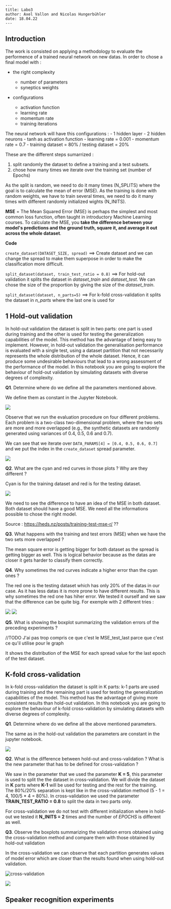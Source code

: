 ```
---
title: Labo3
author: Axel Vallon and Nicolas Hungerbühler
date: 18.04.22
---
```

## Introduction 

The work is consisted on applying a methodology to evaluate the performence of a trained neural network on new datas.  In order to chose a final model with :

- the right complexity
	- number of parameters
	- syneptics weights

- configurations 
	- activation function
	- learning rate 
	- momentum rate 
	- training iterations

The neural network will have this configurations :
	- 1 hidden layer
	- 2 hidden neurons
	- tanh as activation function
	- learning rate = 0.001
	- momentum rate = 0.7
	- training dataset = 80% / testing dataset = 20%

These are the different steps sumarrized :

1. split randomly the dataset to define a training and a test subsets.
2. chose how many times we iterate over the training set (number of Epochs)

As the split is random, we need to do it many times (N_SPLITS) where the goal is to calculate the mean of error (MSE). 
As the training is done with random weights, we have to train several times, we need to do it many times with different randomly initialized wights (N_INITS).

**MSE** = The Mean Squared Error (MSE)  is perhaps the simplest and most common loss function, often taught in  introductory Machine Learning courses. To calculate the MSE, you **take the difference between your model's predictions and the ground truth,  square it, and average it out across the whole dataset**.

**Code**

```create_dataset(DATASET_SIZE, spread)```
==> Create dataset and we can change the spread to make them superpose in order to make the classification more difficult. 

```split_dataset(dataset, train_test_ratio = 0.8)```
==> For hold-out validation it splits the dataset in *dataset_train* and *dataset_test*. We can chose the size of the proportion by giving the size of the *dataset_train*.

```split_dataset(dataset, n_parts=5)```
==> For k-fold cross-validation it splits the dataset in *n_parts* where the last one is used for 

## 1 Hold-out validation

In hold-out validation the dataset is split in two parts: one part is  used during training and the other is used for testing the  generalization capabilities of the model. This method has the advantage  of being easy to implement. However, in hold-out validation the  generalisation performance is evaluated with a single test, using a  dataset partition that not necessarily represents the whole distribution of the whole dataset. Hence, it can produce some undesirable behaviours that lead to a wrong assessment of the performance of the model. In  this notebook you are going to explore the behaviour of hold-out  validation by simulating datasets with diverse degrees of complexity.

**Q1**. Determine where do we define all the parameters mentioned above.

We define them as constant in the Jupyter Notebook. 

![](./img/parameters.png)

Observe that we run the evaluation procedure on four different  problems. Each problem is a two-class two-dimensional problem, where the two sets are more and more overlapped (e.g., the synthetic datasets are randomly generated using variances of 0.4, 0.5, 0.6 and 0.7).

We can see that we iterate over ```DATA_PARAMS[4] = [0.4, 0.5, 0.6, 0.7]``` and we put the index in the ```create_dataset``` spread parameter. 

![](./img/create_dataset.png)

**Q2**. What are the cyan and red curves in those plots ? Why are they different ?

Cyan is for the training dataset and red is for the testing dataset. 

![](./img/cian_red.png)

We need to see the difference to have an idea of the MSE in both dataset. Both dataset should have a good MSE. We need all the informations possible to chose the right model. 

Source : https://heds.nz/posts/training-test-mse-r/ ??

**Q3**. What happens with the training and test errors (MSE) when we have the two sets more overlapped ?

The mean square error is getting bigger for both dataset as the spread is getting bigger as well. This is logical behavior because as the datas are closer it gets harder to classify them correctly.

**Q4**. Why sometimes the red curves indicate a higher error than the cyan ones ?

The red one is the testing dataset which has only 20% of the datas in our case. As it has less datas it is more prone to have different results. This is why sometimes the red one has hiher error. We tested it ourself and we saw that the difference can be quite big. For exemple with 2 different tries :

![](./img/error1.png) ![](./img/error2.png)

**Q5**. What is showing the boxplot summarizing the validation errors of the preceding experiments ?

//TODO J'ai pas trop compris ce que c'est le MSE_test_last parce que c'est ce qu'il utilise pour le graph

It shows the distribution of the MSE for each spread value for the last epoch of the test dataset. 

## K-fold cross-validation

In k-fold cross-validation the dataset is split in K parts: k-1 parts are used during training and the remaining part is used for testing the generalization capabilities of the model. This method has the advantage of giving more consistent results than hold-out validation. In this notebook you are going to explore the behaviour of k-fold cross-validation by simulating datasets with diverse degrees of complexity.

**Q1**. Determine where do we define all the above mentioned parameters.

The same as in the hold-out validation the parameters are constant in the jupyter notebook. 

![](./img/configuration2.png)

**Q2**. What is the difference between hold-out and cross-validation ? What is the new parameter that has to be defined for  cross-validation ?

We saw in the parameter that we used the parameter **K = 5**, this parameter is used to split the the dataset in cross-validation. We will divide the dataset in **K** parts where **K-1** will be used for testing and the rest for the training. The 80%/20% separation is kept like in the cross-validation method (5 - 1 = 4, 100/5 * 4 = 80%). In cross-validation we used the parameter **TRAIN_TEST_RATIO = 0.8** to split the data in two parts only.

For cross-validation we do not test with different initialization where in hold-out we tested it **N_INITS = 2** times and the number of *EPOCHS* is different as well. 

**Q3**. Observe the boxplots summarizing the validation errors obtained using the cross-validation method and compare them with  those obtained by hold-out validation

In the cross-validation we can observe that each partition generates values of model error which are closer than the results found when using hold-out validation.

![cross-validation](./img/box2.png)

![](./img/box1.png)

## Speaker recognition experiments





